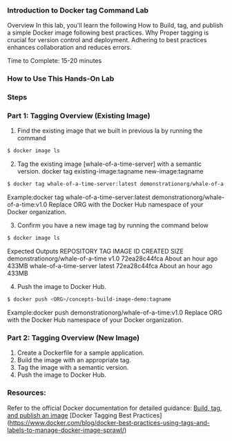 ### Introduction to Docker tag Command Lab

Overview
In this lab, you'll learn the following
How to Build, tag, and publish a simple Docker image following best practices.
Why Proper tagging is crucial for version control and deployment.
Adhering to best practices enhances collaboration and reduces errors.

Time to Complete: 15-20 minutes

### How to Use This Hands-On Lab

### Steps

### Part 1: Tagging Overview (Existing Image)

1. Find the existing image that we built in previous la by running the command 
```sh
$ docker image ls
```

2. Tag the existing image [whale-of-a-time-server] with a semantic version.
docker tag existing-image:tagname new-image:tagname

```sh
$ docker tag whale-of-a-time-server:latest demonstrationorg/whale-of-a-time:v1.0
```
Example:docker tag whale-of-a-time-server:latest demonstrationorg/whale-of-a-time:v1.0
Replace ORG with the Docker Hub namespace of your Docker organization.

3. Confirm you have a new image tag by running the command below
```sh
$ docker image ls
```
 
Expected Outputs
REPOSITORY                                                             TAG                                                                           IMAGE ID       CREATED             SIZE
demonstrationorg/whale-of-a-time                                       v1.0                                                                          72ea28c44fca   About an hour ago   433MB
whale-of-a-time-server                                                 latest                                                                        72ea28c44fca   About an hour ago   433MB

4. Push the image to Docker Hub.
```sh
$ docker push <ORG>/concepts-build-image-demo:tagname
```
Example:docker push demonstrationorg/whale-of-a-time:v1.0
Replace ORG with the Docker Hub namespace of your Docker organization.


### Part 2: Tagging Overview (New Image)

1. Create a Dockerfile for a sample application.
2. Build the image with an appropriate tag.
3. Tag the image with a semantic version.
4. Push the image to Docker Hub.

### Resources:

Refer to the official Docker documentation for detailed guidance:
[Build, tag, and publish an image](https://docs.docker.com/get-started/docker-concepts/building-images/build-tag-and-publish-an-image/)
[Docker Tagging Best Practices] (https://www.docker.com/blog/docker-best-practices-using-tags-and-labels-to-manage-docker-image-sprawl/)
